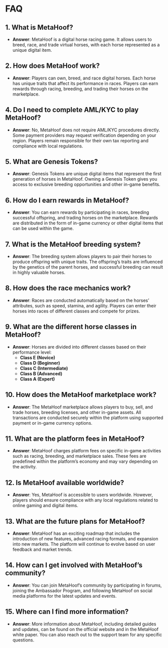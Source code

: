 # FAQ

## 1. **What is MetaHoof?**

- **Answer**: MetaHoof is a digital horse racing game. It allows users to breed, race, and trade virtual horses, with each horse represented as a unique digital item.

## 2. **How does MetaHoof work?**

- **Answer**: Players can own, breed, and race digital horses. Each horse has unique traits that affect its performance
  in races. Players can earn rewards through racing, breeding, and trading their horses on the marketplace.

## 4. **Do I need to complete AML/KYC to play MetaHoof?**

- **Answer**: No, MetaHoof does not require AML/KYC procedures directly. Some payment providers may request verification depending on your region. Players remain responsible for their own tax reporting and compliance with local regulations.

## 5. **What are Genesis Tokens?**

- **Answer**: Genesis Tokens are unique digital items that represent the first generation of horses in MetaHoof. Owning a Genesis Token gives you access to exclusive breeding opportunities and other in-game benefits.

## 6. **How do I earn rewards in MetaHoof?**

- **Answer**: You can earn rewards by participating in races, breeding successful offspring, and trading horses on the
  marketplace. Rewards are distributed in the form of in-game currency or other digital items that can be used within the game.

## 7. **What is the MetaHoof breeding system?**

- **Answer**: The breeding system allows players to pair their horses to produce offspring with unique traits. The
  offspring’s traits are influenced by the genetics of the parent horses, and successful breeding can result in highly
  valuable horses.

## 8. **How does the race mechanics work?**

- **Answer**: Races are conducted automatically based on the horses’ attributes, such as speed, stamina, and agility.
  Players can enter their horses into races of different classes and compete for prizes.

## 9. **What are the different horse classes in MetaHoof?**

- **Answer**: Horses are divided into different classes based on their performance level:
  - **Class E (Novice)**
  - **Class D (Beginner)**
  - **Class C (Intermediate)**
  - **Class B (Advanced)**
  - **Class A (Expert)**

## 10. **How does the MetaHoof marketplace work?**

- **Answer**: The MetaHoof marketplace allows players to buy, sell, and trade horses, breeding licenses, and other in-game assets. All transactions are conducted securely within the platform using supported payment or in-game currency options.

## 11. **What are the platform fees in MetaHoof?**

- **Answer**: MetaHoof charges platform fees on specific in-game activities such as racing, breeding, and marketplace sales. These fees are predefined within the platform’s economy and may vary depending on the activity.

## 12. **Is MetaHoof available worldwide?**

- **Answer**: Yes, MetaHoof is accessible to users worldwide. However, players should ensure compliance with any local regulations related to online gaming and digital items.

## 13. **What are the future plans for MetaHoof?**

- **Answer**: MetaHoof has an exciting roadmap that includes the introduction of new features, advanced racing formats,
  and expansion into new markets. The platform will continue to evolve based on user feedback and market trends.

## 14. **How can I get involved with MetaHoof’s community?**

- **Answer**: You can join MetaHoof’s community by participating in forums, joining the Ambassador Program, and
  following MetaHoof on social media platforms for the latest updates and events.

## 15. **Where can I find more information?**

- **Answer**: More information about MetaHoof, including detailed guides and updates, can be found on the official
  website and in the MetaHoof white paper. You can also reach out to the support team for any specific questions.
